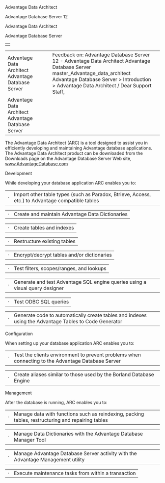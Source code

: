 Advantage Data Architect




Advantage Database Server 12  

Advantage Data Architect

Advantage Database Server

|  |
| --- |
|  |

|  |  |  |  |  |
| --- | --- | --- | --- | --- |
| Advantage Data Architect  Advantage Database Server |  |  | Feedback on: Advantage Database Server 12 - Advantage Data Architect Advantage Database Server master\_Advantage\_data\_architect Advantage Database Server > Introduction > Advantage Data Architect / Dear Support Staff, |  |
| Advantage Data Architect  Advantage Database Server |  |  |  |  |

The Advantage Data Architect (ARC) is a tool designed to assist you in efficiently developing and maintaining Advantage database applications. The Advantage Data Architect product can be downloaded from the Downloads page on the Advantage Database Server Web site, www.AdvantageDatabase.com

Development

While developing your database application ARC enables you to:

|  |  |
| --- | --- |
| · | Import other table types (such as Paradox, Btrieve, Access, etc.) to Advantage compatible tables |

|  |  |
| --- | --- |
| · | Create and maintain Advantage Data Dictionaries |

|  |  |
| --- | --- |
| · | Create tables and indexes |

|  |  |
| --- | --- |
| · | Restructure existing tables |

|  |  |
| --- | --- |
| · | Encrypt/decrypt tables and/or dictionaries |

|  |  |
| --- | --- |
| · | Test filters, scopes/ranges, and lookups |

|  |  |
| --- | --- |
| · | Generate and test Advantage SQL engine queries using a visual query designer |

|  |  |
| --- | --- |
| · | Test ODBC SQL queries |

|  |  |
| --- | --- |
| · | Generate code to automatically create tables and indexes using the Advantage Tables to Code Generator |

Configuration

When setting up your database application ARC enables you to:

|  |  |
| --- | --- |
| · | Test the clients environment to prevent problems when connecting to the Advantage Database Server |

|  |  |
| --- | --- |
| · | Create aliases similar to those used by the Borland Database Engine |

Management

After the database is running, ARC enables you to:

|  |  |
| --- | --- |
| · | Manage data with functions such as reindexing, packing tables, restructuring and repairing tables |

|  |  |
| --- | --- |
| · | Manage Data Dictionaries with the Advantage Database Manager Tool |

|  |  |
| --- | --- |
| · | Manage Advantage Database Server activity with the Advantage Management utility |

|  |  |
| --- | --- |
| · | Execute maintenance tasks from within a transaction |